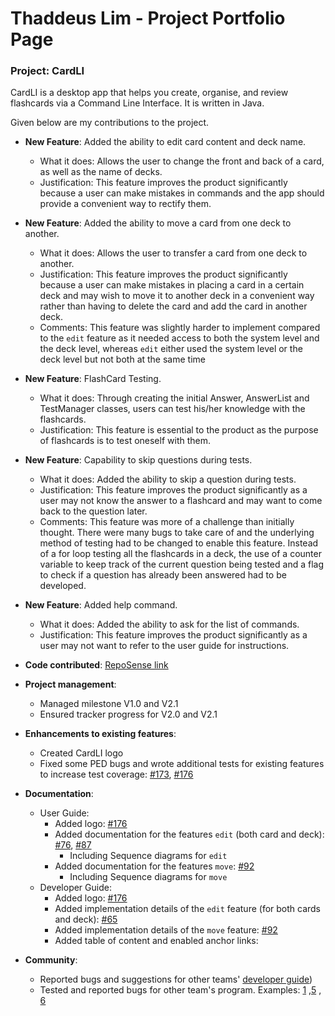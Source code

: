 # Thaddeus Lim - Project Portfolio Page


### Project: CardLI

CardLI is a desktop app that helps you create, organise, and review flashcards via a Command Line
Interface. It is written in Java.

Given below are my contributions to the project.

* **New Feature**: Added the ability to edit card content and deck name.
    * What it does: Allows the user to change the front and back of a card, as well as the name of decks.
    * Justification: This feature improves the product significantly because a user can make mistakes in commands 
  and the app should provide a convenient way to rectify them.
    
* **New Feature**: Added the ability to move a card from one deck to another.
  * What it does: Allows the user to transfer a card from one deck to another.
  * Justification: This feature improves the product significantly because a user can make mistakes in placing a card in
    a certain deck and may wish to move it to another deck in a convenient way rather than having to delete the card and
  add the card in another deck.
  * Comments: This feature was slightly harder to implement compared to the `edit` feature as it needed access to 
  both the system level and the deck level, whereas `edit` either used the system level or the deck level but not both
  at the same time

* **New Feature**: FlashCard Testing.
  * What it does: Through creating the initial Answer, AnswerList and TestManager classes, users can test his/her
  knowledge with the flashcards.
  * Justification: This feature is essential to the product as the purpose of flashcards is to test oneself with them.

* **New Feature**: Capability to skip questions during tests.
  * What it does: Added the ability to skip a question during tests.
  * Justification: This feature improves the product significantly as a user may not know the answer to a flashcard
  and may want to come back to the question later.
  * Comments: This feature was more of a challenge than initially thought. There were many bugs to take care of and the
  underlying method of testing had to be changed to enable this feature. Instead of a for loop testing all the 
  flashcards in a deck, the use of a counter variable to keep track of the current question being tested and a flag
  to check if a question has already been answered had to be developed.

* **New Feature**: Added help command.
  * What it does: Added the ability to ask for the list of commands.
  * Justification: This feature improves the product significantly as a user may not want to refer to the user guide
  for instructions.

* **Code contributed**: [RepoSense link](https://nus-cs2113-ay2122s1.github.io/tp-dashboard/?search=&sort=groupTitle&sortWithin=title&timeframe=commit&mergegroup=&groupSelect=groupByRepos&breakdown=true&checkedFileTypes=docs~functional-code~test-code~other&since=2021-09-25&tabOpen=true&tabType=authorship&tabAuthor=ThaddeusLim99&tabRepo=AY2122S1-CS2113T-F12-1%2Ftp%5Bmaster%5D&authorshipIsMergeGroup=false&authorshipFileTypes=docs~functional-code~test-code&authorshipIsBinaryFileTypeChecked=false&zFR=false)

* **Project management**:
    * Managed milestone V1.0 and V2.1
    * Ensured tracker progress for V2.0 and V2.1

* **Enhancements to existing features**:
    * Created CardLI logo
    * Fixed some PED bugs and wrote additional tests for existing features to increase test coverage: [\#173](https://github.com/AY2122S1-CS2113T-F12-1/tp/pull/173), [\#176](https://github.com/AY2122S1-CS2113T-F12-1/tp/pull/176/commits/4a65edacd11031aa9171799af420bb412d415ddb)

* **Documentation**:
    * User Guide:
        * Added logo: [\#176](https://github.com/AY2122S1-CS2113T-F12-1/tp/pull/176/commits/4a65edacd11031aa9171799af420bb412d415ddb)
        * Added documentation for the features `edit` (both card and deck): [\#76](https://github.com/AY2122S1-CS2113T-F12-1/tp/pull/76/commits/3b7d831011e154f6b354cf6f130344fb7f947b60), [\#87](https://github.com/AY2122S1-CS2113T-F12-1/tp/pull/87/commits/be81fd470d6bb00ae978f801be4b194aa8dffeb7)
            * Including Sequence diagrams for `edit`
        * Added documentation for the features `move`: [\#92](https://github.com/AY2122S1-CS2113T-F12-1/tp/pull/92/commits/c22db9da9d6b8532e5f78b5759969e74bf468a86)
            * Including Sequence diagrams for `move`
    * Developer Guide:
        * Added logo: [\#176](https://github.com/AY2122S1-CS2113T-F12-1/tp/pull/176/commits/4a65edacd11031aa9171799af420bb412d415ddb)
        * Added implementation details of the `edit` feature (for both cards and deck): [\#65](https://github.com/AY2122S1-CS2113T-F12-1/tp/pull/65/commits/f996afecdada4c5118fba93f1a43893fed89c2ed)
        * Added implementation details of the `move` feature: [\#92](https://github.com/AY2122S1-CS2113T-F12-1/tp/pull/92/commits/7580984d8ec14af1bca8d4f213ff4e6b30e79074)
        * Added table of content and enabled anchor links: 

* **Community**:
    * Reported bugs and suggestions for other teams' [developer guide](https://github.com/nus-cs2113-AY2122S1/tp/pull/33#pullrequestreview-792605786))
    * Tested and reported bugs for other team's program.
      Examples: [1](https://github.com/ThaddeusLim99/ped/issues/1) ,[5](https://github.com/ThaddeusLim99/ped/issues/5)
      , [6](https://github.com/ThaddeusLim99/ped/issues/6)